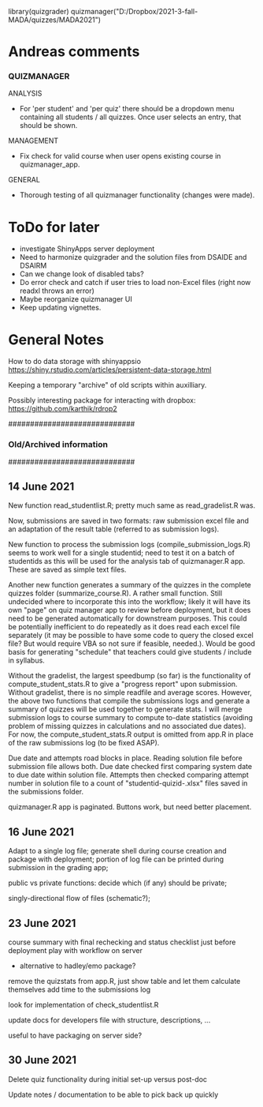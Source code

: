 library(quizgrader)
quizmanager("D:/Dropbox/2021-3-fall-MADA/quizzes/MADA2021")


# Andreas comments


### QUIZMANAGER

ANALYSIS
* For 'per student' and 'per quiz' there should be a dropdown menu containing all students / all quizzes. Once user selects an entry, that should be shown.


MANAGEMENT
* Fix check for valid course when user opens existing course in quizmanager_app.


GENERAL
* Thorough testing of all quizmanager functionality (changes were made).



# ToDo for later

* investigate ShinyApps server deployment
* Need to harmonize quizgrader and the solution files from DSAIDE and DSAIRM
* Can we change look of disabled tabs?
* Do error check and catch if user tries to load non-Excel files (right now readxl throws an error)
* Maybe reorganize quizmanager UI
* Keep updating vignettes.


# General Notes

How to do data storage with shinyappsio
https://shiny.rstudio.com/articles/persistent-data-storage.html

Keeping a temporary "archive" of old scripts within auxilliary.

Possibly interesting package for interacting with dropbox:
https://github.com/karthik/rdrop2


#############################
### Old/Archived information
#############################

## 14 June 2021

New function read_studentlist.R; pretty much same as read_gradelist.R was.

Now, submissions are saved in two formats: raw submission excel file and an adaptation of the result table (referred to as submission logs). 

New function to process the submission logs (compile_submission_logs.R) seems to work well for a single studentid; need to test it on a batch of studentids as this will be used for the analysis tab of quizmanager.R app. These are saved as simple text files. 

Another new function generates a summary of the quizzes in the complete quizzes folder (summarize_course.R). A rather small function. Still undecided where to incorporate this into the workflow; likely it will have its own "page" on quiz manager app to review before deployment, but it does need to be generated automatically for downstream purposes. This could be potentially inefficient to do repeatedly as it does read each excel file separately (it may be possible to have some code to query the closed excel file? But would require VBA so not sure if feasible, needed.). Would be good basis for generating "schedule" that teachers could give students / include in syllabus.

Without the gradelist, the largest speedbump (so far) is the functionality of compute_student_stats.R to give a "progress report" upon submission. Without gradelist, there is no simple readfile and average scores. However, the above two functions that compile the submissions logs and generate a summary of quizzes will be used together to generate stats. I will merge submission logs to course summary to compute to-date statistics (avoiding problem of missing quizzes in calculations and no associated due dates). For now, the compute_student_stats.R output is omitted from app.R in place of the raw submissions log (to be fixed ASAP).

Due date and attempts road blocks in place. Reading solution file before submission file allows both. Due date checked first comparing system date to due date within solution file. Attempts then checked comparing attempt number in solution file to a count of "studentid-quizid-.xlsx" files saved in the submissions folder.

quizmanager.R app is paginated. Buttons work, but need better placement.


## 16 June 2021

Adapt to a single log file; 
generate shell during course creation and package with deployment; 
portion of log file can be printed during submission in the grading app;

public vs private functions: decide which (if any) should be private;

singly-directional flow of files (schematic?);


## 23 June 2021

course summary with final rechecking and status checklist just before deployment
play with workflow on server
- alternative to hadley/emo package?

remove the quizstats from app.R, just show table and let them calculate themselves
add time to the submissions log

look for implementation of check_studentlist.R

update docs for developers file with structure, descriptions, ...

useful to have packaging on server side?


## 30 June 2021

Delete quiz functionality during initial set-up versus post-doc

Update notes / documentation to be able to pick back up quickly
